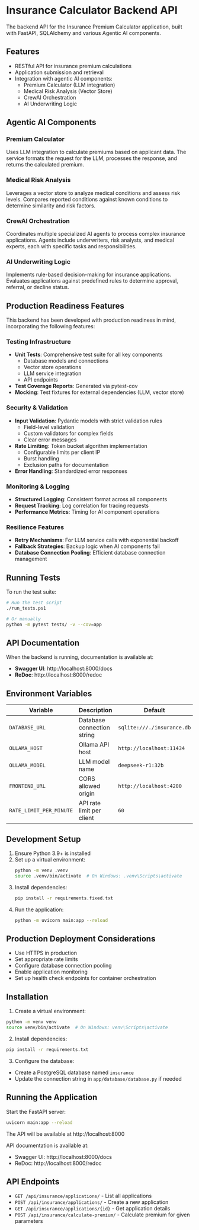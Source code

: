 # Insurance Calculator Backend API

The backend API for the Insurance Premium Calculator application, built with FastAPI, SQLAlchemy and various Agentic AI components.

## Features

- RESTful API for insurance premium calculations
- Application submission and retrieval
- Integration with agentic AI components:
  - Premium Calculator (LLM integration)
  - Medical Risk Analysis (Vector Store)
  - CrewAI Orchestration
  - AI Underwriting Logic

## Agentic AI Components

### Premium Calculator
Uses LLM integration to calculate premiums based on applicant data. The service formats the request for the LLM, processes the response, and returns the calculated premium.

### Medical Risk Analysis
Leverages a vector store to analyze medical conditions and assess risk levels. Compares reported conditions against known conditions to determine similarity and risk factors.

### CrewAI Orchestration
Coordinates multiple specialized AI agents to process complex insurance applications. Agents include underwriters, risk analysts, and medical experts, each with specific tasks and responsibilities.

### AI Underwriting Logic
Implements rule-based decision-making for insurance applications. Evaluates applications against predefined rules to determine approval, referral, or decline status.

## Production Readiness Features

This backend has been developed with production readiness in mind, incorporating the following features:

### Testing Infrastructure

- **Unit Tests**: Comprehensive test suite for all key components
  - Database models and connections
  - Vector store operations
  - LLM service integration
  - API endpoints
- **Test Coverage Reports**: Generated via pytest-cov
- **Mocking**: Test fixtures for external dependencies (LLM, vector store)

### Security & Validation

- **Input Validation**: Pydantic models with strict validation rules
  - Field-level validation
  - Custom validators for complex fields
  - Clear error messages
- **Rate Limiting**: Token bucket algorithm implementation
  - Configurable limits per client IP
  - Burst handling
  - Exclusion paths for documentation
- **Error Handling**: Standardized error responses

### Monitoring & Logging

- **Structured Logging**: Consistent format across all components
- **Request Tracking**: Log correlation for tracing requests
- **Performance Metrics**: Timing for AI component operations

### Resilience Features

- **Retry Mechanisms**: For LLM service calls with exponential backoff
- **Fallback Strategies**: Backup logic when AI components fail
- **Database Connection Pooling**: Efficient database connection management

## Running Tests

To run the test suite:

```bash
# Run the test script
./run_tests.ps1

# Or manually
python -m pytest tests/ -v --cov=app
```

## API Documentation

When the backend is running, documentation is available at:

- **Swagger UI**: http://localhost:8000/docs
- **ReDoc**: http://localhost:8000/redoc

## Environment Variables

| Variable | Description | Default |
|----------|-------------|---------|
| `DATABASE_URL` | Database connection string | `sqlite:///./insurance.db` |
| `OLLAMA_HOST` | Ollama API host | `http://localhost:11434` |
| `OLLAMA_MODEL` | LLM model name | `deepseek-r1:32b` |
| `FRONTEND_URL` | CORS allowed origin | `http://localhost:4200` |
| `RATE_LIMIT_PER_MINUTE` | API rate limit per client | `60` |

## Development Setup

1. Ensure Python 3.9+ is installed
2. Set up a virtual environment:
   ```bash
   python -m venv .venv
   source .venv/bin/activate  # On Windows: .venv\Scripts\activate
   ```
3. Install dependencies:
   ```bash
   pip install -r requirements.fixed.txt
   ```
4. Run the application:
   ```bash
   python -m uvicorn main:app --reload
   ```

## Production Deployment Considerations

- Use HTTPS in production
- Set appropriate rate limits
- Configure database connection pooling
- Enable application monitoring
- Set up health check endpoints for container orchestration

## Installation

1. Create a virtual environment:
```bash
python -m venv venv
source venv/bin/activate  # On Windows: venv\Scripts\activate
```

2. Install dependencies:
```bash
pip install -r requirements.txt
```

3. Configure the database:
- Create a PostgreSQL database named `insurance`
- Update the connection string in `app/database/database.py` if needed

## Running the Application

Start the FastAPI server:

```bash
uvicorn main:app --reload
```

The API will be available at http://localhost:8000

API documentation is available at:
- Swagger UI: http://localhost:8000/docs
- ReDoc: http://localhost:8000/redoc

## API Endpoints

- `GET /api/insurance/applications/` - List all applications
- `POST /api/insurance/applications/` - Create a new application
- `GET /api/insurance/applications/{id}` - Get application details
- `POST /api/insurance/calculate-premium/` - Calculate premium for given parameters 